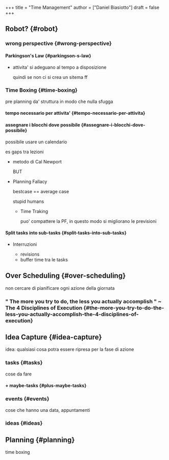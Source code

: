 +++
title = "Time Management"
author = ["Daniel Biasiotto"]
draft = false
+++

## Robot? {#robot}


### wrong perspective {#wrong-perspective}


#### Parkingson's Law {#parkingson-s-law}

<!--list-separator-->

-  attivita' si adeguano al tempo a disposizione

    quindi se non ci si crea un sitema ff


### Time Boxing {#time-boxing}

pre planning da' struttura in modo che nulla sfugga


#### tempo necessario per attivita' {#tempo-necessario-per-attivita}


#### assegnare i blocchi dove possibile {#assegnare-i-blocchi-dove-possibile}

possibile usare un calendario

es gaps tra lezioni

<!--list-separator-->

-  metodo di Cal Newport

    BUT

<!--list-separator-->

-  Planning Fallacy

    bestcase == average case

    stupid humans

    <!--list-separator-->

    -  Time Traking

        puo' compattere la PF, in questo modo si migliorano le previsioni


#### Split tasks into sub-tasks {#split-tasks-into-sub-tasks}

<!--list-separator-->

-  Interruzioni

    <!--list-separator-->

    -  revisions

    <!--list-separator-->

    -  buffer time tra le tasks


## Over Scheduling {#over-scheduling}

non cercare di pianificare ogni azione della giornata


### " The more you try to do, the less you actually accomplish " ~ The 4 Disciplines of Execution {#the-more-you-try-to-do-the-less-you-actually-accomplish-the-4-disciplines-of-execution}


## Idea Capture {#idea-capture}

idea: qualsiasi cosa potra essere ripresa per la fase di azione


### tasks {#tasks}

cose da fare


#### + maybe-tasks {#plus-maybe-tasks}


### events {#events}

cose che hanno una data, appuntamenti


### ideas {#ideas}


## Planning {#planning}

time boxing
